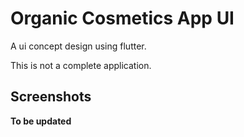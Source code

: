 # Organic Cosmetics App UI

A ui concept design using flutter.

This is not a complete application.

## Screenshots

**To be updated**
